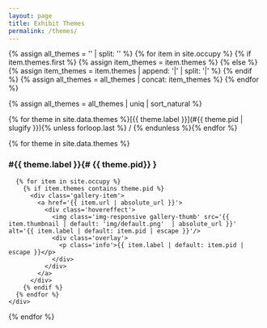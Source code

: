 ```yaml
---
layout: page
title: Exhibit Themes
permalink: /themes/
---
```


{% assign all_themes = '' | split: '' %}
{% for item in site.occupy %}
  {% if item.themes.first %}
    {% assign item_themes = item.themes %}
  {% else %}
    {% assign item_themes = item.themes | append: '|' | split: '|' %}
  {% endif %}
  {% assign all_themes = all_themes | concat: item_themes %}
{% endfor %}

{% assign all_themes = all_themes | uniq | sort_natural %}

{% for theme in site.data.themes %}[{{ theme.label }}](#{{ theme.pid | slugify }}){% unless forloop.last %} / {% endunless %}{% endfor %}

{% for theme in site.data.themes %}
### #{{ theme.label }}{# {{ theme.pid}} }

<div id='wax-gallery-{{ include.collection }}-container' class='wax-gallery-container full-width'>
  <div class='wax-inline-container'>
    <div id="wax-gallery-{{ include.collection }}" class="wax-gallery">

      {% for item in site.occupy %}
        {% if item.themes contains theme.pid %}
          <div class='gallery-item'>
            <a href='{{ item.url | absolute_url }}'>
              <div class='hovereffect'>
                <img class='img-responsive gallery-thumb' src='{{ item.thumbnail | default: 'img/default.png'  | absolute_url }}' alt='{{ item.label | default: item.pid | escape }}'/>
                <div class='overlay'>
                  <p class='info'>{{ item.label | default: item.pid | escape }}</p>
                </div>
              </div>
            </a>
          </div>
        {% endif %}
      {% endfor %}
    </div>
  </div>
</div>
{% endfor %}
